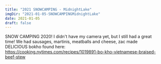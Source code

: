 ```yaml
---
title: "2021 SNOWCAMPING - MidnightLake"
imgDir: "2021-01-05-SNOWCAMPINGMidnightLake"
date: 2021-01-05
draft: false
---
```


SNOW CAMPING 2020!
I didn't have my camera yet, but I still had a great time! We had sausages, martinis, meatballs and cheese, zac made DELICIOUS bokho found here: https://cooking.nytimes.com/recipes/1019891-bo-kho-vietnamese-braised-beef-stew
